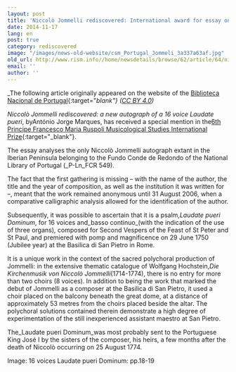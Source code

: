 ```yaml
---
layout: post
title: 'Niccolò Jommelli rediscovered: International award for essay on autograph extant at the National Library of Portugal'
date: 2014-11-17
lang: en
post: true
category: rediscovered
image: "/images/news-old-website/csm_Portugal_Jommeli_3a337a63af.jpg"
old_url: http://www.rism.info//home/newsdetails/browse/62/article/64/niccolo-jommelli-rediscovered-international-award-for-essay-on-autograph-extant-at-the-national.html
email: ''
author: ''
---
```



_The following article originally appeared on the website of the [Biblioteca Nacional de Portugal](http://www.bnportugal.pt/index.php?option=com_content&view=article&id=972:noticia-noccollo-jommelli&catid=164:2014&Itemid=994&lang=en){:target="_blank"} ([CC BY 4.0](http://creativecommons.org/licenses/by/4.0/ "external-link-new-window"))_



_Niccolò Jommelli rediscovered: a new autograph of a 16 voice Laudate pueri_, byAntónio Jorge Marques, has received a special mention in the[6th Principe Francesco Maria Ruspoli Musicological Studies International Prize](http://www.centrostudisgm.com/sito/?cat=10){:target="_blank"}.

The essay analyses the only Niccolò Jommelli autograph extant in the Iberian Peninsula belonging to the Fundo Conde de Redondo of the National Library of Portugal (_P-Ln_FCR 549).



The fact that the first gathering is missing – with the name of the author, the title and the year of composition, as well as the institution it was written for –, meant that the work remained anonymous until 31 August 2006, when a comparative calligraphic analysis allowed for the identification of the author.

Subsequently, it was possible to ascertain that it is a psalm,_Laudate pueri Dominum_, for 16 voices and_basso continuo_(with the indication of the use of three organs), composed for Second Vespers of the Feast of St Peter and St Paul, and premiered with pomp and magnificence on 29 June 1750 (Jubilee year) at the Basilica di San Pietro in Rome.

It is a unique work in the context of the sacred polychoral production of Jommelli: in the extensive thematic catalogue of Wolfgang Hochstein,_Die Kirchenmusik von Niccolò Jommelli_(1714-1774), there is no entry for more than two choirs (8 voices). In addition to being the work that marked the debut of Jommelli as a composer at the Basilica di San Pietro, it used a choir placed on the balcony beneath the great dome, at a distance of approximately 53 metres from the choirs placed beside the altar. The polychoral solutions contained therein demonstrate a high degree of experimentation of the still inexperienced assistant maestro at San Pietro.



The_Laudate pueri Dominum_was most probably sent to the Portuguese King José I by the sisters of the composer, his heirs, a few months after the death of Niccolò occurring on 25 August 1774.

Image: 16 voices Laudate pueri Dominum: pp.18-19

